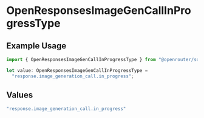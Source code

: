 # OpenResponsesImageGenCallInProgressType

## Example Usage

```typescript
import { OpenResponsesImageGenCallInProgressType } from "@openrouter/sdk/models";

let value: OpenResponsesImageGenCallInProgressType =
  "response.image_generation_call.in_progress";
```

## Values

```typescript
"response.image_generation_call.in_progress"
```